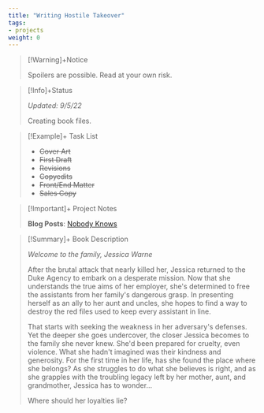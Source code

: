 ```yaml
---
title: "Writing Hostile Takeover"
tags:
- projects
weight: 0
---
```


>[!Warning]+Notice
>
> Spoilers are possible. Read at your own risk.


> [!Info]+Status
>
>*Updated: 9/5/22*
 >
> Creating book files.

>[!Example]+ Task List
>
> * ~~Cover Art~~
> * ~~First Draft~~
> * ~~Revisions~~
> * ~~Copyedits~~
> * ~~Front/End Matter~~
> * ~~Sales Copy~~

>[!Important]+ Project Notes
>
> **Blog Posts**:
>[Nobody Knows](https://blog.literary.monster/post/nobody-knows/)

>[!Summary]+ Book Description
> 
> *_Welcome to the family, Jessica Warne_*  
> 
>After the brutal attack that nearly killed her, Jessica returned to the Duke Agency to embark on a desperate mission. Now that she understands the true aims of her employer, she's determined to free the assistants from her family's dangerous grasp. In presenting herself as an ally to her aunt and uncles, she hopes to find a way to destroy the red files used to keep every assistant in line.
>
>That starts with seeking the weakness in her adversary's defenses. Yet the deeper she goes undercover, the closer Jessica becomes to the family she never knew. She'd been prepared for cruelty, even violence. What she hadn't  imagined was their kindness and generosity. For the first time in her life,  has she found the place where she belongs? As she struggles to do what she believes is right, and as she grapples with the troubling legacy left by her mother, aunt, and grandmother, Jessica has to wonder...
> 
> Where should her loyalties lie?
> 






